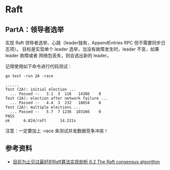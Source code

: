 # Raft 

## PartA：领导者选举

实现 Raft 领导者选举、心跳（leader独有，AppendEntries RPC 但不需要同步日志项）。
目标是实现单个 leader 选举，当没有故障发生时，leader 不变，如果 leader 故障或者
网络包丢失，则会选出新的 leader。

记得使用如下命令进行代码测试：
```shell script
go test -run 2A -race

......
Test (2A): initial election ...
  ... Passed --   3.1  3  116   14386    0
Test (2A): election after network failure ...
  ... Passed --   4.4  3  232   18654    0
Test (2A): multiple elections ...
  ... Passed --   5.7  7 1236  103166    0
PASS
ok      6.824/raft      14.221s
```

注意：一定要加上 -race 来测试并发数据竞争冲突！

## 参考资料

- [目前为止见过最好的Raft算法实现剖析 6.2 The Raft consensus algorithm](https://www.cl.cam.ac.uk/teaching/2122/ConcDisSys/dist-sys-notes.pdf)
